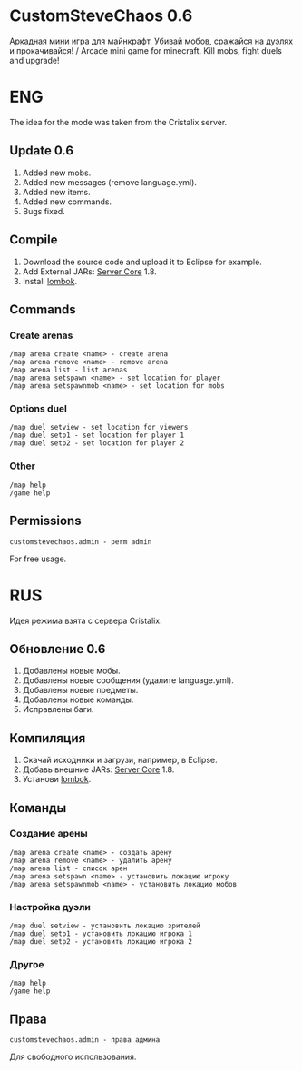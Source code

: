 # CustomSteveChaos 0.6
Аркадная мини игра для майнкрафт. Убивай мобов, сражайся на дуэлях и прокачивайся! / Arcade mini game for minecraft. Kill mobs, fight duels and upgrade!

# ENG
The idea for the mode was taken from the Cristalix server.
## Update 0.6
1. Added new mobs.
2. Added new messages (remove language.yml).
3. Added new items.
4. Added new commands.
5. Bugs fixed.

## Compile
1. Download the source code and upload it to Eclipse for example.
2. Add External JARs: [Server Core](https://getbukkit.org/download/craftbukkit) 1.8.
3. Install [lombok](https://projectlombok.org/).

## Commands
### Create arenas
```
/map arena create <name> - create arena
/map arena remove <name> - remove arena
/map arena list - list arenas
/map arena setspawn <name> - set location for player
/map arena setspawnmob <name> - set location for mobs
```

### Options duel
```
/map duel setview - set location for viewers
/map duel setp1 - set location for player 1
/map duel setp2 - set location for player 2
```

### Other
```
/map help
/game help
```

## Permissions
```
customstevechaos.admin - perm admin
```

For free usage.

# RUS
Идея режима взята с сервера Cristalix.
## Обновление 0.6
1. Добавлены новые мобы.
2. Добавлены новые сообщения (удалите language.yml).
3. Добавлены новые предметы.
4. Добавлены новые команды.
5. Исправлены баги.

## Компиляция
1. Скачай исходники и загрузи, например, в Eclipse.
2. Добавь внешние JARs: [Server Core](https://getbukkit.org/download/craftbukkit) 1.8.
3. Установи [lombok](https://projectlombok.org/).

## Команды
### Создание арены
```
/map arena create <name> - создать арену
/map arena remove <name> - удалить арену
/map arena list - список арен
/map arena setspawn <name> - установить локацию игроку
/map arena setspawnmob <name> - установить локацию мобов
```

### Настройка дуэли
```
/map duel setview - установить локацию зрителей
/map duel setp1 - установить локацию игрока 1
/map duel setp2 - установить локацию игрока 2
```

### Другое
```
/map help
/game help
```

## Права
```
customstevechaos.admin - права админа
```

Для свободного использования.
